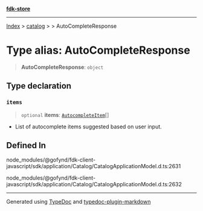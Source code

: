 [**fdk-store**](../../../README.md)
***

[Index](../../../API.md) > [catalog](../../README.md) > [<internal>](../README.md) > AutoCompleteResponse

# Type alias: AutoCompleteResponse

> **AutoCompleteResponse**: `object`

## Type declaration

### `items`

> `optional` **items**: [`AutocompleteItem`](type-alias.AutocompleteItem.md)[]

- List of autocomplete items suggested
based on user input.

## Defined In

node\_modules/@gofynd/fdk-client-javascript/sdk/application/Catalog/CatalogApplicationModel.d.ts:2631

node\_modules/@gofynd/fdk-client-javascript/sdk/application/Catalog/CatalogApplicationModel.d.ts:2632

***
Generated using [TypeDoc](https://typedoc.org/) and [typedoc-plugin-markdown](https://www.npmjs.com/package/typedoc-plugin-markdown)
